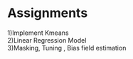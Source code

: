 # Assignments
1)Implement Kmeans <br />
2)Linear Regression Model <br />
3)Masking, Tuning , Bias field estimation
